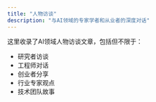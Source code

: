 ```yaml
---
title: "人物访谈"
description: "与AI领域的专家学者和从业者的深度对话"
---
```


这里收录了AI领域人物访谈文章，包括但不限于：

- 研究者访谈
- 工程师对话
- 创业者分享
- 行业专家观点
- 技术团队故事 
